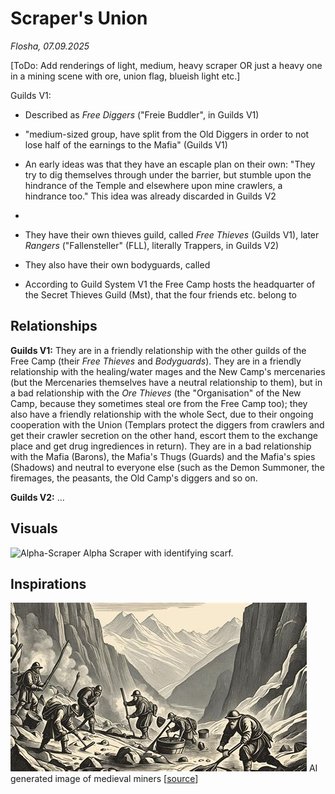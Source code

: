 # Scraper's Union

*Flosha, 07.09.2025*

[ToDo: Add renderings of light, medium, heavy scraper OR just a heavy one in a mining scene with ore, union flag, blueish light etc.]

Guilds V1:
* Described as *Free Diggers* ("Freie Buddler", in Guilds V1)
* "medium-sized group, have split from the Old Diggers in order to not lose half of the earnings to the Mafia" (Guilds V1)
* An early ideas was that they have an escaple plan on their own: "They try to dig themselves through under the barrier, but stumble upon the hindrance of the Temple and elsewhere upon mine crawlers, a hindrance too." This idea was already discarded in Guilds V2

*  
* They have their own thieves guild, called *Free Thieves* (Guilds V1), later *Rangers* ("Fallensteller" (FLL), literally Trappers, in Guilds V2)
* They also have their own bodyguards, called 
* According to Guild System V1 the Free Camp hosts the headquarter of the Secret Thieves Guild (Mst), that the four friends etc. belong to

## Relationships 

**Guilds V1:** They are in a friendly relationship with the other guilds of the Free Camp (their *Free Thieves* and *Bodyguards*). They are in a friendly relationship with the healing/water mages and the New Camp's mercenaries (but the Mercenaries themselves have a neutral relationship to them), but in a bad relationship with the *Ore Thieves* (the "Organisation" of the New Camp, because they sometimes steal ore from the Free Camp too); they also have a friendly relationship with the whole Sect, due to their ongoing cooperation with the Union (Templars protect the diggers from crawlers and get their crawler secretion on the other hand, escort them to the exchange place and get drug ingrediences in return). They are in a bad relationship with the Mafia (Barons), the Mafia's Thugs (Guards) and the Mafia's spies (Shadows) and neutral to everyone else (such as the Demon Summoner, the firemages, the peasants, the Old Camp's diggers and so on.

**Guilds V2:**
...


## Visuals

![Alpha-Scraper](https://images.gothicarchive.org/artworks/npcs/scraper_light.jpg)
Alpha Scraper with identifying scarf.


## Inspirations

![Scraper-Inspiration](/_img/factions/guilds/scraper-inspiration-1.jpg)
AI generated image of medieval miners [[source](https://goldconsul.com/gold-mining-techniques-in-medieval-europe/)]
